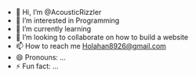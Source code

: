 - 👋 Hi, I’m @AcousticRizzler
- 👀 I’m interested in Programming
- 🌱 I’m currently learning 
- 💞️ I’m looking to collaborate on how to build a website
- 📫 How to reach me Holahan8926@gmail.com
- 😄 Pronouns: ...
- ⚡ Fun fact: ...

<!---
AcousticRizzler/AcousticRizzler is a ✨ special ✨ repository because its `README.md` (this file) appears on your GitHub profile.
You can click the Preview link to take a look at your changes.
--->
